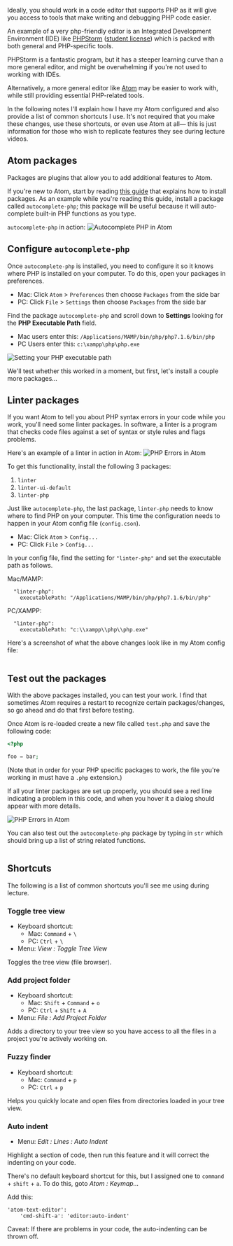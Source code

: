 Ideally, you should work in a code editor that supports PHP as it will give you access to tools that make writing and debugging PHP code easier.

An example of a very php-friendly editor is an Integrated Development Environment (IDE) like [PHPStorm](https://www.jetbrains.com/phpstorm) ([student license](https://www.jetbrains.com/student)) which is packed with both general and PHP-specific tools.

PHPStorm is a fantastic program, but it has a steeper learning curve than a more general editor, and might be overwhelming if you're not used to working with IDEs.

Alternatively, a more general editor like [Atom](https://atom.io) may be easier to work with, while still providing essential PHP-related tools.

In the following notes I'll explain how I have my Atom configured and also provide a list of common shortcuts I use. It's not required that you make these changes, use these shortcuts, or even use Atom at all&mdash; this is just information for those who wish to replicate features they see during lecture videos.


## Atom packages
Packages are plugins that allow you to add additional features to Atom.

If you're new to Atom, start by reading [this guide](http://flight-manual.atom.io/using-atom/sections/atom-packages) that explains how to install packages. As an example while you're reading this guide, install a package called `autocomplete-php`; this package will be useful because it will auto-complete built-in PHP functions as you type.

`autocomplete-php` in action:
<img src='http://making-the-internet.s3.amazonaws.com/php-autocomplete-in-atom@2x.png' style='max-width:527px;' alt='Autocomplete PHP in Atom'>


## Configure `autocomplete-php`
Once `autocomplete-php` is installed, you need to configure it so it knows where PHP is installed on your computer. To do this, open your packages in preferences.

+ Mac: Click `Atom` > `Preferences` then choose `Packages` from the side bar
+ PC: Click `File` > `Settings` then choose `Packages` from the side bar

Find the package `autocomplete-php` and scroll down to __Settings__ looking for the __PHP Executable Path__ field.

+ Mac users enter this: `/Applications/MAMP/bin/php/php7.1.6/bin/php`
+ PC Users enter this: `c:\xampp\php\php.exe`

<img src='http://making-the-internet.s3.amazonaws.com/php-set-autcomplete-php-package-path@2x.png' style='max-width:970px;' alt='Setting your PHP executable path'>

We'll test whether this worked in a moment, but first, let's install a couple more packages...

## Linter packages
If you want Atom to tell you about PHP syntax errors in your code while you work, you'll need some linter packages. In software, a linter is a program that checks code files against a set of syntax or style rules and flags problems.

Here's an example of a linter in action in Atom:
<img src='http://making-the-internet.s3.amazonaws.com/php-errors-in-atom@2x.png' style='max-width:700px;' alt='PHP Errors in Atom'>

To get this functionality, install the following 3 packages:

1. `linter`
2. `linter-ui-default`
3. `linter-php`

Just like `autocomplete-php`, the last package, `linter-php` needs to know where to find PHP on your computer. This time the configuration needs to happen in your Atom config file (`config.cson`).

+ Mac: Click `Atom` > `Config...`
+ PC: Click `File` > `Config...`

In your config file, find the setting for `"linter-php"` and set the executable path as follows.

Mac/MAMP:
```
  "linter-php":
    executablePath: "/Applications/MAMP/bin/php/php7.1.6/bin/php"
```

PC/XAMPP:
```
  "linter-php":
    executablePath: "c:\\xampp\\php\\php.exe"
```

Here's a screenshot of what the above changes look like in my Atom config file:

<img src='http://making-the-internet.s3.amazonaws.com/php-set-linter-php-package-path@2x.png' style='max-width:683px;' alt=''>


## Test out the packages
With the above packages installed, you can test your work. I find that sometimes Atom requires a restart to recognize certain packages/changes, so go ahead and do that first before testing.

Once Atom is re-loaded create a new file called `test.php` and save the following code:

```php
<?php

foo = bar;

```

(Note that in order for your PHP specific packages to work, the file you're working in must have a `.php` extension.)

If all your linter packages are set up properly, you should see a red line indicating a problem in this code, and when you hover it a dialog should appear with more details.

<img src='http://making-the-internet.s3.amazonaws.com/php-errors-in-atom@2x.png' style='max-width:700px;' alt='PHP Errors in Atom'>

You can also test out the `autocomplete-php` package by typing in `str` which should bring up a list of string related functions.

<img src='http://making-the-internet.s3.amazonaws.com/php-autocomplete-in-atom-with-str@2x.png' style='max-width:551px;' alt=''>


## Shortcuts
The following is a list of common shortcuts you'll see me using during lecture.

### Toggle tree view
+ Keyboard shortcut:
    + Mac: `Command` + `\`   
    + PC: `Ctrl` + `\`
+ Menu: *View : Toggle Tree View*

Toggles the tree view (file browser).


### Add project folder
+ Keyboard shortcut:
    + Mac: `Shift` + `Command` + `o`
    + PC: `Ctrl` + `Shift` + `A`
+ Menu: *File : Add Project Folder*

Adds a directory to your tree view so you have access to all the files in a project you're actively working on.


### Fuzzy finder
+ Keyboard shortcut:
    + Mac: `Command` + `p`
    + PC: `Ctrl` + `p`

Helps you quickly locate and open files from directories loaded in your tree view.


### Auto indent
+ Menu: *Edit : Lines : Auto Indent*

Highlight a section of code, then run this feature and it will correct the indenting on your code.

There's no default keyboard shortcut for this, but I assigned one to `command` + `shift` + `a`. To do this,
goto *Atom : Keymap...*

Add this:
```
'atom-text-editor':
    'cmd-shift-a': 'editor:auto-indent'
```

Caveat: If there are problems in your code, the auto-indenting can be thrown off.
